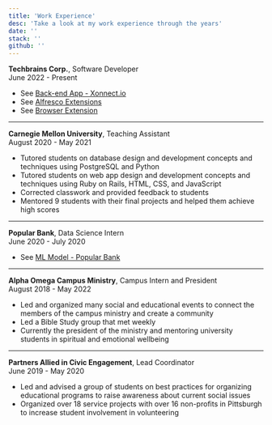 ```yaml
---
title: 'Work Experience'
desc: 'Take a look at my work experience through the years'
date: ''
stack: ''
github: ''
---
```


**Techbrains Corp.**, Software Developer  
June 2022 - Present

- See [Back-end App - Xonnect.io](https://estebanvc.vercel.app/projects/xonnect#content)
- See [Alfresco Extensions](https://estebanvc.vercel.app/projects/alfresco#content)
- See [Browser Extension](https://estebanvc.vercel.app/projects/browser-extension#content)

---

**Carnegie Mellon University**, Teaching Assistant  
August 2020 - May 2021

- Tutored students on database design and development concepts and techniques using PostgreSQL and Python
- Tutored students on web app design and development concepts and techniques using Ruby on Rails, HTML, CSS, and JavaScript
- Corrected classwork and provided feedback to students
- Mentored 9 students with their final projects and helped them achieve high scores

---

**Popular Bank**, Data Science Intern  
June 2020 - July 2020

- See [ML Model - Popular Bank](https://estebanvc.vercel.app/projects/ml-model#content)

---

**Alpha Omega Campus Ministry**, Campus Intern and President  
August 2018 - May 2022

- Led and organized many social and educational events to connect the members of the campus ministry and create a community
- Led a Bible Study group that met weekly
- Currently the president of the ministry and mentoring university students in spiritual and emotional wellbeing

---

**Partners Allied in Civic Engagement**, Lead Coordinator  
June 2019 - May 2020

- Led and advised a group of students on best practices for organizing educational programs to raise awareness about current social issues
- Organized over 18 service projects with over 16 non-profits in Pittsburgh to increase student involvement in volunteering
